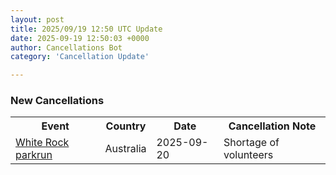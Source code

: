 ```yaml
---
layout: post
title: 2025/09/19 12:50 UTC Update
date: 2025-09-19 12:50:03 +0000
author: Cancellations Bot
category: 'Cancellation Update'

---
```


<h3>New Cancellations</h3>
<div class='hscrollable'>
<table style='width: 100%'>
    <tr>
        <th>Event</th>
        <th>Country</th>
        <th>Date</th>
        <th>Cancellation Note</th>
    </tr>
    <tr>
        <td><a href="https://www.parkrun.com.au/whiterock">White Rock parkrun</a></td>
        <td>Australia</td>
        <td>2025-09-20</td>
        <td>Shortage of volunteers</td>
    </tr>
</table>
</div>

